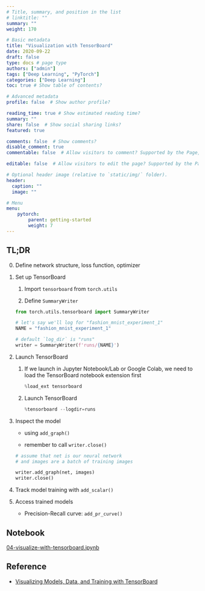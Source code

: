 ```yaml
---
# Title, summary, and position in the list
# linktitle: ""
summary: ""
weight: 170

# Basic metadata
title: "Visualization with TensorBoard"
date: 2020-09-22
draft: false
type: docs # page type
authors: ["admin"]
tags: ["Deep Learning", "PyTorch"]
categories: ["Deep Learning"]
toc: true # Show table of contents?

# Advanced metadata
profile: false  # Show author profile?

reading_time: true # Show estimated reading time?
summary: ""
share: false  # Show social sharing links?
featured: true

comments: false  # Show comments?
disable_comment: true
commentable: false  # Allow visitors to comment? Supported by the Page, Post, and Docs content types.

editable: false  # Allow visitors to edit the page? Supported by the Page, Post, and Docs content types.

# Optional header image (relative to `static/img/` folder).
header:
  caption: ""
  image: ""

# Menu
menu: 
    pytorch:
        parent: getting-started
        weight: 7
---
```


## TL;DR

0. Define network structure, loss function, optimizer

1. Set up TensorBoard

   1. Import `tensorboard` from `torch.utils`

   2. Define `SummaryWriter`

      

   ```python
   from torch.utils.tensorboard import SummaryWriter
   
   # let's say we'll log for "fashion_mnist_experiment_1"
   NAME = "fashion_mnist_experiment_1"
   
   # default `log_dir` is "runs"
   writer = SummaryWriter(f'runs/{NAME}')
   ```

2. Launch TensorBoard

   1. If we launch in Jupyter Notebook/Lab or Google Colab, we need to load the TensorBoard notebook extension first

      ```python
      %load_ext tensorboard
      ```

   2. Launch TensorBoard

      ```python
      %tensorboard --logdir=runs
      ```

3. Inspect the model 

   - using `add_graph()` 

   - remember to call `writer.close()`

   

   ```python
   # assume that net is our neural network
   # and images are a batch of training images
   
   writer.add_graph(net, images)
   writer.close()
   ```

4. Track model  training with `add_scalar()`

5. Access trained models

   - Precision-Recall curve: `add_pr_curve()`

   

## Notebook

[04-visualize-with-tensorboard.ipynb](https://github.com/EckoTan0804/summay-pytorch/blob/master/pytorch-quick-start/04-visualize-with-tensorboard.ipynb)

## Reference

- [Visualizing Models, Data, and Training with TensorBoard](https://pytorch.org/tutorials/intermediate/tensorboard_tutorial.html#)